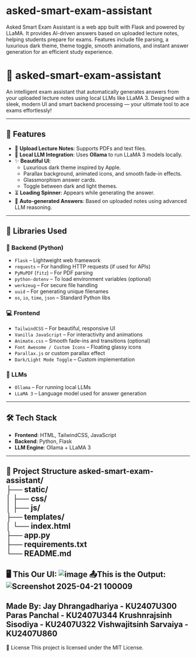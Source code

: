 # asked-smart-exam-assistant
Asked Smart Exam Assistant is a web app built with Flask and powered by LLaMA. It provides AI-driven answers based on uploaded lecture notes, helping students prepare for exams. Features include file parsing, a luxurious dark theme, theme toggle, smooth animations, and instant answer generation for an efficient study experience.

# 🧠 asked-smart-exam-assistant

An intelligent exam assistant that automatically generates answers from your uploaded lecture notes using local LLMs like LLaMA 3. Designed with a sleek, modern UI and smart backend processing — your ultimate tool to ace exams effortlessly!

---

## 🚀 Features

- 📄 **Upload Lecture Notes**: Supports PDFs and text files.
- 🧠 **Local LLM Integration**: Uses **Ollama** to run LLaMA 3 models locally.
- ✨ **Beautiful UI**:
  - Luxurious dark theme inspired by Apple.
  - Parallax background, animated icons, and smooth fade-in effects.
  - Glassmorphism answer cards.
  - Toggle between dark and light themes.
- ⏳ **Loading Spinner**: Appears while generating the answer.
- 📜 **Auto-generated Answers**: Based on uploaded notes using advanced LLM reasoning.

---

## 🔧 Libraries Used

### 🐍 Backend (Python)

- `Flask` – Lightweight web framework
- `requests` – For handling HTTP requests (if used for APIs)
- `PyMuPDF` (`fitz`) – For PDF parsing
- `python-dotenv` – To load environment variables (optional)
- `werkzeug` – For secure file handling
- `uuid` – For generating unique filenames
- `os`, `io`, `time`, `json` – Standard Python libs

### 💻 Frontend

- `TailwindCSS` – For beautiful, responsive UI
- `Vanilla JavaScript` – For interactivity and animations
- `Animate.css` – Smooth fade-ins and transitions (optional)
- `Font Awesome / Custom Icons` – Floating glassy icons
- `Parallax.js` or custom parallax effect
- `Dark/Light Mode Toggle` – Custom implementation

### 🤖 LLMs

- `Ollama` – For running local LLMs
- `LLaMA 3` – Language model used for answer generation

---

## 🛠️ Tech Stack

- **Frontend**: HTML, TailwindCSS, JavaScript
- **Backend**: Python, Flask
- **LLM Engine**: Ollama + LLaMA 3

---
📁 Project Structure
asked-smart-exam-assistant/  
├── static/  
│   ├── css/  
│   ├── js/  
├── templates/  
│   └── index.html  
├── app.py  
├── requirements.txt  
└── README.md  
------
🖥️ This Our UI:
![image](https://github.com/user-attachments/assets/d5cd7fdf-762f-42b9-a91b-3ab752eb3dda)
📤This is the Output:
![Screenshot 2025-04-21 100009](https://github.com/user-attachments/assets/c5a33c51-39d6-414b-b591-9f9f6d8c765b)
--------------
Made By:
Jay Dhrangadhariya - KU2407U300
Paras Panchal - KU2407U344
Krushnrajsinh Sisodiya - KU2407U322
Vishwajitsinh Sarvaiya - KU2407U860
--------------

📜 License
This project is licensed under the MIT License.
